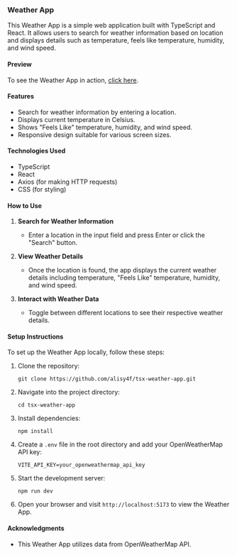 ### Weather App

This Weather App is a simple web application built with TypeScript and React. It allows users to search for weather information based on location and displays details such as temperature, feels like temperature, humidity, and wind speed.

#### Preview

To see the Weather App in action, [click here](https://weather-app-indol-two-15.vercel.app/).

#### Features

- Search for weather information by entering a location.
- Displays current temperature in Celsius.
- Shows "Feels Like" temperature, humidity, and wind speed.
- Responsive design suitable for various screen sizes.

#### Technologies Used

- TypeScript
- React
- Axios (for making HTTP requests)
- CSS (for styling)

#### How to Use

1. **Search for Weather Information**
   - Enter a location in the input field and press Enter or click the "Search" button.

2. **View Weather Details**
   - Once the location is found, the app displays the current weather details including temperature, "Feels Like" temperature, humidity, and wind speed.

3. **Interact with Weather Data**
   - Toggle between different locations to see their respective weather details.

#### Setup Instructions

To set up the Weather App locally, follow these steps:

1. Clone the repository:
   ```
   git clone https://github.com/alisy4f/tsx-weather-app.git
   ```

2. Navigate into the project directory:
   ```
   cd tsx-weather-app
   ```

3. Install dependencies:
   ```
   npm install
   ```

4. Create a `.env` file in the root directory and add your OpenWeatherMap API key:
   ```
   VITE_API_KEY=your_openweathermap_api_key
   ```

5. Start the development server:
   ```
   npm run dev
   ```

6. Open your browser and visit `http://localhost:5173` to view the Weather App.

#### Acknowledgments

- This Weather App utilizes data from OpenWeatherMap API.
